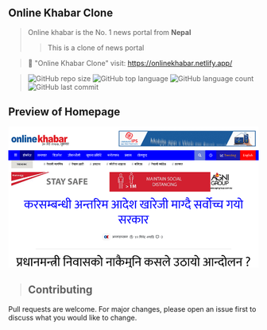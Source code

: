 ## Online Khabar Clone
>Online khabar is the No. 1 news portal from <b>Nepal</b>
>> This is a clone of news portal


>🔗 "Online Khabar Clone" visit: <https://onlinekhabar.netlify.app/> 


>![GitHub repo size](https://img.shields.io/github/repo-size/lokgubhaju/onlinekhabar-clone?style=flat-square) ![GitHub top language](https://img.shields.io/github/languages/top/lokgubhaju/onlinekhabar-clone?style=flat-square) ![GitHub language count](https://img.shields.io/github/languages/count/lokgubhaju/onlinekhabar-clone?style=flat-square) ![GitHub last commit](https://img.shields.io/github/last-commit/lokgubhaju/onlinekhabar-clone?color=red&style=flat-square)

## Preview of Homepage
<a href="https://onlinekhabar.netlify.app">
    <img src ="./img/onlinekhabar-screenshot.png" width="900px">
</a>


>## Contributing
Pull requests are welcome. For major changes, please open an issue first to discuss what you would like to change.